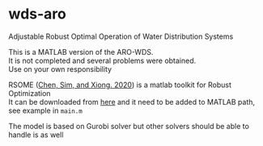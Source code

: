 # wds-aro
Adjustable Robust Optimal Operation of Water Distribution Systems

This is a MATLAB version of the ARO-WDS.<br>
It is not completed and several problems were obtained.<br>
Use on your own responsibility

RSOME ([Chen, Sim, and Xiong. 2020](https://pubsonline.informs.org/doi/abs/10.1287/mnsc.2020.3603)) is a matlab toolkit for Robust Optimization<br>
It can be downloaded from [here](https://www.rsomerso.com/) and it need to be added to MATLAB path, see example in `main.m`<br>

The model is based on Gurobi solver but other solvers should be able to handle is as well
